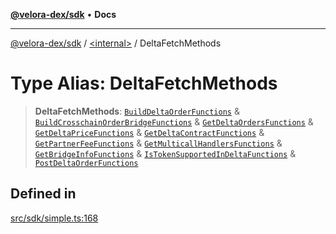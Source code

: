 [**@velora-dex/sdk**](../../README.md) • **Docs**

***

[@velora-dex/sdk](../../globals.md) / [\<internal\>](../README.md) / DeltaFetchMethods

# Type Alias: DeltaFetchMethods

> **DeltaFetchMethods**: [`BuildDeltaOrderFunctions`](../../type-aliases/BuildDeltaOrderFunctions.md) & [`BuildCrosschainOrderBridgeFunctions`](../../type-aliases/BuildCrosschainOrderBridgeFunctions.md) & [`GetDeltaOrdersFunctions`](../../type-aliases/GetDeltaOrdersFunctions.md) & [`GetDeltaPriceFunctions`](../../type-aliases/GetDeltaPriceFunctions.md) & [`GetDeltaContractFunctions`](../../type-aliases/GetDeltaContractFunctions.md) & [`GetPartnerFeeFunctions`](../../type-aliases/GetPartnerFeeFunctions.md) & [`GetMulticallHandlersFunctions`](../../type-aliases/GetMulticallHandlersFunctions.md) & [`GetBridgeInfoFunctions`](../../type-aliases/GetBridgeInfoFunctions.md) & [`IsTokenSupportedInDeltaFunctions`](../../type-aliases/IsTokenSupportedInDeltaFunctions.md) & [`PostDeltaOrderFunctions`](../../type-aliases/PostDeltaOrderFunctions.md)

## Defined in

[src/sdk/simple.ts:168](https://github.com/VeloraDEX/paraswap-sdk/blob/feat/velora/src/sdk/simple.ts#L168)
